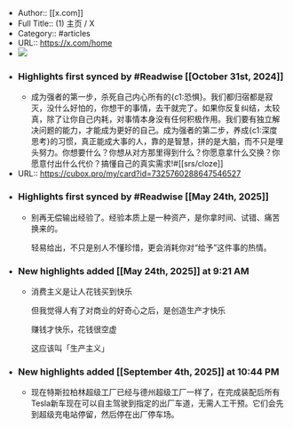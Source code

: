 - Author:: [[x.com]]
- Full Title:: (1) 主页 / X
- Category:: #articles
- URL:: https://x.com/home
- ![](https://readwise-assets.s3.amazonaws.com/static/images/article3.5c705a01b476.png)
- ### Highlights first synced by #Readwise [[October 31st, 2024]]
    - 成为强者的第一步，杀死自己内心所有的{c1:恐惧}。我们都归宿都是寂灭，没什么好怕的，你想干的事情，去干就完了。如果你反复纠结，太较真，除了让你自己内耗，对事情本身没有任何积极作用。我们要有独立解决问题的能力，才能成为更好的自己。成为强者的第二步，养成{c1:深度思考}的习惯，真正能成大事的人，靠的是智慧，拼的是大脑，而不只是埋头努力。你想要什么？你想从对方那里得到什么？你愿意拿什么交换？你愿意付出什么代价？搞懂自己的真实需求!#[[srs/cloze]]
- URL:: https://cubox.pro/my/card?id=7325760288647546527
- ### Highlights first synced by #Readwise [[May 24th, 2025]]
    - 别再无偿输出经验了。经验本质上是一种资产，是你拿时间、试错、痛苦换来的。
      
      轻易给出，不只是别人不懂珍惜，更会消耗你对“给予”这件事的热情。
- ### New highlights added [[May 24th, 2025]] at 9:21 AM
    - 消费主义是让人花钱买到快乐
      
      但我觉得人有了对商业的好奇心之后，是创造生产才快乐
      
      赚钱才快乐，花钱很空虚
      
      这应该叫「生产主义」
- ### New highlights added [[September 4th, 2025]] at 10:44 PM
    - 现在特斯拉柏林超级工厂已经与德州超级工厂一样了，在完成装配后所有Tesla新车现在可以自主驾驶到指定的出厂车道，无需人工干预。它们会先到超级充电站停留，然后停在出厂停车场。
